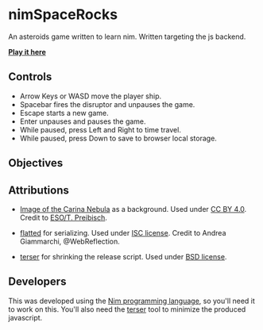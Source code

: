 
# nimSpaceRocks

An asteroids game written to learn nim.  Written targeting the js backend.

[**Play it here**](https://bobgeis.github.io/nimSpaceRocks)

## Controls

* Arrow Keys or WASD move the player ship.
* Spacebar fires the disruptor and unpauses the game.
* Escape starts a new game.
* Enter unpauses and pauses the game.
* While paused, press Left and Right to time travel.
* While paused, press Down to save to browser local storage.


## Objectives

## Attributions

* [Image of the Carina Nebula](https://commons.wikimedia.org/wiki/File:Carina_Nebula.jpg) as a background.  Used under [CC BY 4.0](https://creativecommons.org/licenses/by/4.0/).  Credit to [ESO/T. Preibisch](http://www.eso.org/public/images/eso1208a/).

* [flatted](https://github.com/WebReflection/flatted) for serializing.  Used under [ISC license](https://github.com/WebReflection/flatted/blob/master/LICENSE). Credit to Andrea Giammarchi, @WebReflection.

* [terser](https://github.com/terser-js/terser) for shrinking the release script.  Used under [BSD license](https://github.com/terser-js/terser/blob/master/LICENSE).

## Developers

This was developed using the [Nim programming language](https://nim-lang.org/), so you'll need it to work on this.  You'll also need the [terser](https://github.com/terser-js/terser) tool to minimize the produced javascript.
